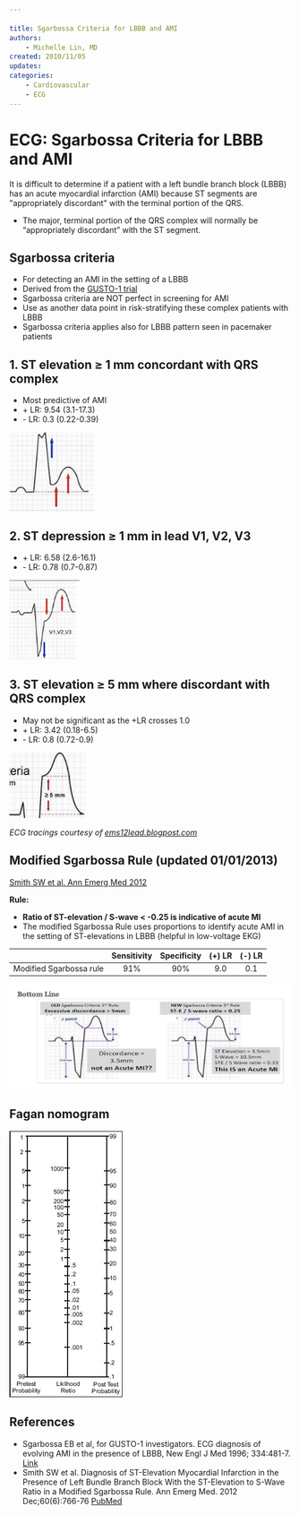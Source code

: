 ```yaml
---

title: Sgarbossa Criteria for LBBB and AMI
authors:
    - Michelle Lin, MD
created: 2010/11/05
updates:
categories:
    - Cardiovascular
    - ECG
---
```


# ECG: Sgarbossa Criteria for LBBB and AMI

It is difficult to determine if a patient with a left bundle branch block (LBBB) has an acute myocardial infarction (AMI) because ST segments are "appropriately discordant" with the terminal portion of the QRS. 

- The major, terminal portion of the QRS complex will normally be “appropriately discordant” with the ST segment.

## Sgarbossa criteria

- For detecting an AMI in the setting of a LBBB
- Derived from the [GUSTO-1 trial](http://www.nejm.org/doi/full/10.1056/NEJM199602223340801)
- Sgarbossa criteria are NOT perfect in screening for AMI
- Use as another data point in risk-stratifying these complex patients with LBBB
- Sgarbossa criteria applies also for LBBB pattern seen in pacemaker patients

## 1. ST elevation &ge; 1 mm concordant with QRS complex

- Most predictive of AMI
- \+ LR: 9.54 (3.1-17.3)
- \- LR: 0.3 (0.22-0.39)

![ST elevation example](image-1.png)

## 2. ST depression &ge; 1 mm in lead V1, V2, V3

- \+ LR: 6.58 (2.6-16.1)
- \- LR: 0.78 (0.7-0.87)

![ST depression example](image-2.png)

## 3. ST elevation &ge; 5 mm where discordant with QRS complex

- May not be significant as the +LR crosses 1.0
- \+ LR: 3.42 (0.18-6.5)
- \- LR: 0.8 (0.72-0.9)

![ST elevation greater than 5 millimeters example](image-3.png)

_ECG tracings courtesy of [ems12lead.blogpost.com](http://ems12lead.blogpost.com)_

## Modified Sgarbossa Rule (updated 01/01/2013)

[Smith SW et al. Ann Emerg Med 2012](http://www.ncbi.nlm.nih.gov/pubmed?term=22939607) 

**Rule:**

- **Ratio of ST-elevation / S-wave &lt; -0.25 is indicative of acute MI**
- The modified Sgarbossa Rule uses proportions to identify acute AMI in the setting of ST-elevations in LBBB (helpful in low-voltage EKG)

|                         | **Sensitivity** | **Specificity** | **(+) LR** | **(-) LR** |
| ----------------------- | :-------------: | :-------------: | :--------: | :--------: |
| Modified Sgarbossa rule |       91%       |       90%       |     9.0    |     0.1    |

![Old Sgarbossa rule juxtaposed against new Sgarbossa rule](image-4.png)

## Fagan nomogram

![Fagan nomogram](image-5.png)

## References

- Sgarbossa EB et al, for GUSTO-1 investigators. ECG diagnosis of evolving AMI in the presence of LBBB, New Engl J Med 1996; 334:481-7. [Link](http://www.nejm.org/doi/full/10.1056/NEJM199602223340801)
- Smith SW et al. Diagnosis of ST-Elevation Myocardial Infarction in the Presence of Left Bundle Branch Block With the ST-Elevation to S-Wave Ratio in a Modified Sgarbossa Rule. Ann Emerg Med. 2012 Dec;60(6):766-76 [PubMed](https://www.ncbi.nlm.nih.gov/pubmed/22939607)

